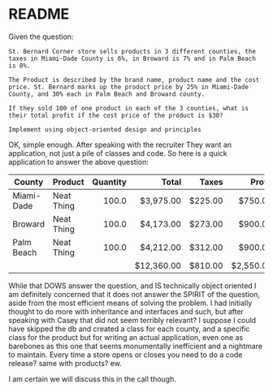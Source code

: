# README

Given the question:

    St. Bernard Corner store sells products in 3 different counties, the taxes in Miami-Dade County is 6%, in Broward is 7% and in Palm Beach is 8%.

    The Product is described by the brand name, product name and the cost price. St. Bernard marks up the product price by 25% in Miami-Dade County, and 30% each in Palm Beach and Broward county.

    If they sold 100 of one product in each of the 3 counties, what is their total profit if the cost price of the product is $30?

    Implement using object-oriented design and principles

OK, simple enough. After speaking with the recruiter They want an application, not just a pile of classes and code. So here is a quick application to answer the above question:

| County    | Product   |Quantity |	Total    | Taxes  | Profit  |
|-----------|-----------|--------:|---------:|-------:|--------:|
|Miami-Dade |Neat Thing	|100.0    |$3,975.00 |$225.00 |$750.00  |
|Broward	  |Neat Thing	|100.0	  |$4,173.00 |$273.00	|$900.00  |
|Palm Beach	|Neat Thing	|100.0	  |$4,212.00 |$312.00	|$900.00  |
|           |           |         |$12,360.00|$810.00	|$2,550.00|

While that DOWS answer the question, and IS technically object oriented I am definitely concerned that it does not answer the SPIRIT of the question, aside from the most efficient means of solving the problem. I had initially thought to do more with inheritance and interfaces and such, but after speaking with Casey that did not seem terribly relevant? I suppose I could have skipped the db and created a class for each county, and a specific class for the product but for writing an actual application, even one as barebones as this one that seems monumentally inefficient and a nightmare to maintain. Every time a store opens or closes you need to do a code release? same with products? ew.

I am certain we will discuss this in the call though.

